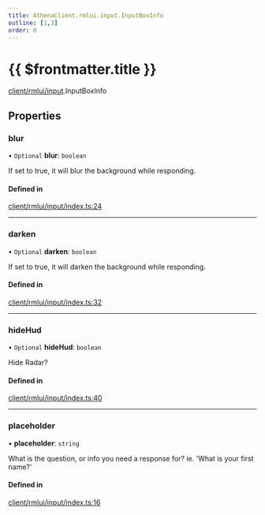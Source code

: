 ```yaml
---
title: AthenaClient.rmlui.input.InputBoxInfo
outline: [1,3]
order: 0
---
```


# {{ $frontmatter.title }}


[client/rmlui/input](../modules/client_rmlui_input.md).InputBoxInfo

## Properties

### blur

• `Optional` **blur**: `boolean`

If set to true, it will blur the background while responding.

#### Defined in

[client/rmlui/input/index.ts:24](https://github.com/Stuyk/altv-athena/blob/106130f/src/core/client/rmlui/input/index.ts#L24)

___

### darken

• `Optional` **darken**: `boolean`

If set to true, it will darken the background while responding.

#### Defined in

[client/rmlui/input/index.ts:32](https://github.com/Stuyk/altv-athena/blob/106130f/src/core/client/rmlui/input/index.ts#L32)

___

### hideHud

• `Optional` **hideHud**: `boolean`

Hide Radar?

#### Defined in

[client/rmlui/input/index.ts:40](https://github.com/Stuyk/altv-athena/blob/106130f/src/core/client/rmlui/input/index.ts#L40)

___

### placeholder

• **placeholder**: `string`

What is the question, or info you need a response for?
ie. 'What is your first name?'

#### Defined in

[client/rmlui/input/index.ts:16](https://github.com/Stuyk/altv-athena/blob/106130f/src/core/client/rmlui/input/index.ts#L16)
